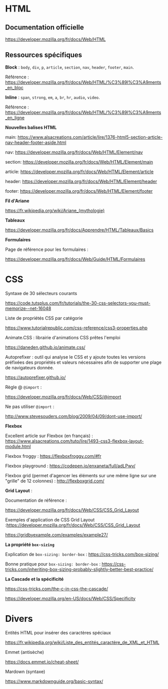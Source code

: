 # HTML

## Documentation officielle

https://developer.mozilla.org/fr/docs/Web/HTML

## Ressources spécifiques

**Block** : `body`, `div`, `p`, `article`, `section`, `nav`, `header`, `footer`, `main`.

Référence : https://developer.mozilla.org/fr/docs/Web/HTML/%C3%89l%C3%A9ments_en_bloc

**Inline** : `span`, `strong`, `em`, `a`, `br`, `hr`, `audio`, `video`.

Référence : https://developer.mozilla.org/fr/docs/Web/HTML/%C3%89l%C3%A9ments_en_ligne

**Nouvelles balises HTML**

main: https://www.alsacreations.com/article/lire/1376-html5-section-article-nav-header-footer-aside.html

nav: https://developer.mozilla.org/fr/docs/Web/HTML/Element/nav

section: https://developer.mozilla.org/fr/docs/Web/HTML/Element/main

article: https://developer.mozilla.org/fr/docs/Web/HTML/Element/article

header: https://developer.mozilla.org/fr/docs/Web/HTML/Element/header

footer: https://developer.mozilla.org/fr/docs/Web/HTML/Element/footer

**Fil d'Ariane**

https://fr.wikipedia.org/wiki/Ariane_(mythologie)

**Tableaux**

https://developer.mozilla.org/fr/docs/Apprendre/HTML/Tableaux/Basics

**Formulaires**

Page de référence pour les formulaires :

https://developer.mozilla.org/fr/docs/Web/Guide/HTML/Formulaires

# CSS

Syntaxe de 30 sélecteurs courants

https://code.tutsplus.com/fr/tutorials/the-30-css-selectors-you-must-memorize--net-16048

Liste de propriétés CSS par catégorie

https://www.tutorialrepublic.com/css-reference/css3-properties.php

Animate.CSS : librairie d'animations CSS prêtes l'emploi

https://daneden.github.io/animate.css/

Autoprefixer : outil qui analyse le CSS et y ajoute toutes les versions préfixées des propriétés et valeurs nécessaires afin de supporter une plage de navigateurs donnée.

https://autoprefixer.github.io/

Règle @ `@import` :

https://developer.mozilla.org/fr/docs/Web/CSS/@import

Ne pas utiliser `@import` :

http://www.stevesouders.com/blog/2009/04/09/dont-use-import/

**Flexbox**

Excellent article sur Flexbox (en français) : https://www.alsacreations.com/tuto/lire/1493-css3-flexbox-layout-module.html

Flexbox froggy : https://flexboxfroggy.com/#fr

Flexbox playground : https://codepen.io/enxaneta/full/adLPwv/

Flexbox grid (permet d'agencer les éléments sur une même ligne sur une "grille" de 12 colonnes) : http://flexboxgrid.com/

**Grid Layout** :

Documentation de référence :

https://developer.mozilla.org/fr/docs/Web/CSS/CSS_Grid_Layout

Exemples d'application de CSS Grid Layout :https://developer.mozilla.org/fr/docs/Web/CSS/CSS_Grid_Layout

https://gridbyexample.com/examples/example27/

**La propriété `box-sizing`**

Explication de `box-sizing: border-box` : https://css-tricks.com/box-sizing/

Bonne pratique pour `box-sizing: border-box` : https://css-tricks.com/inheriting-box-sizing-probably-slightly-better-best-practice/

**La Cascade et la spécificité**

https://css-tricks.com/the-c-in-css-the-cascade/

https://developer.mozilla.org/en-US/docs/Web/CSS/Specificity

# Divers

Entités HTML pour insérer des caractères spéciaux

https://fr.wikipedia.org/wiki/Liste_des_entités_caractère_de_XML_et_HTML

Emmet (antisèche)

https://docs.emmet.io/cheat-sheet/

Mardown (syntaxe)

https://www.markdownguide.org/basic-syntax/